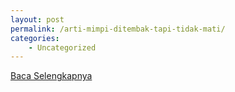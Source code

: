 ```yaml
---
layout: post
permalink: /arti-mimpi-ditembak-tapi-tidak-mati/
categories:
    - Uncategorized
---
```


[Baca Selengkapnya](/10)